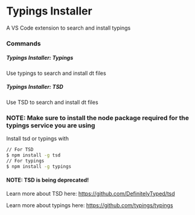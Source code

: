 # Typings Installer

A VS Code extension to search and install typings

### Commands

##### Typings Installer: Typings
Use typings to search and install dt files

##### Typings Installer: TSD
Use TSD to search and install dt files

### NOTE: Make sure to install the node package required for the typings service you are using

Install tsd or typings with 
```bash
// For TSD
$ npm install -g tsd
// For typings
$ npm install -g typings
```

#### NOTE: TSD is being deprecated!

Learn more about TSD here: https://github.com/DefinitelyTyped/tsd

Learn more about typings here: https://github.com/typings/typings
